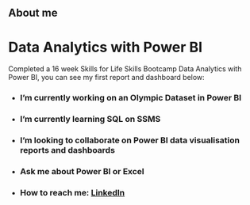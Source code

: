 ## About me
# Data Analytics with Power BI
Completed a 16 week Skills for Life Skills Bootcamp Data Analytics with Power BI, you can see my first report and dashboard below:


- ### I’m currently working on an Olympic Dataset in Power BI
- ### I’m currently learning SQL on SSMS
- ### I’m looking to collaborate on Power BI data visualisation reports and dashboards
- ### Ask me about Power BI or Excel
- ### How to reach me: [LinkedIn](https://www.linkedin.com/in/gavpearson/)
<!-- **GavPearson/GavPearson** is a ✨ _special_ ✨ repository because its `README.md` (this file) appears on your GitHub profile.-->
<!--
- 🔭 I’m currently working on an Olympic Dataset in Power BI
- 🌱 I’m currently learning SQL on SSMS
- 👯 I’m looking to collaborate on Power BI data visualisation reports and dashboards
- 🤔 I’m looking for help with using Python or R for data modelling
- 💬 Ask me about Power BI or Excel
- 📫 How to reach me: [LinkedIn](https://www.linkedin.com/in/gavpearson/)
-->
